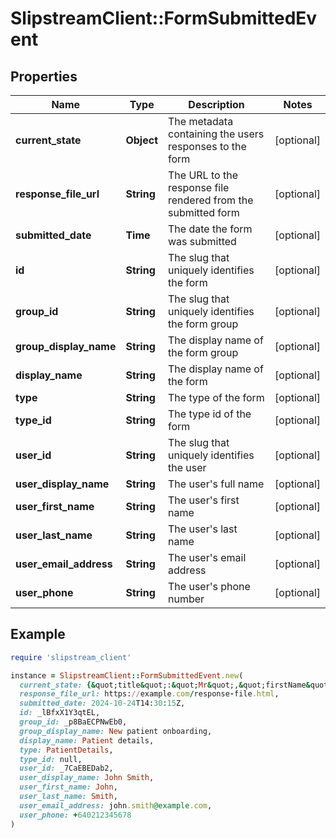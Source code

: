 # SlipstreamClient::FormSubmittedEvent

## Properties

| Name | Type | Description | Notes |
| ---- | ---- | ----------- | ----- |
| **current_state** | **Object** | The metadata containing the users responses to the form | [optional] |
| **response_file_url** | **String** | The URL to the response file rendered from the submitted form | [optional] |
| **submitted_date** | **Time** | The date the form was submitted | [optional] |
| **id** | **String** | The slug that uniquely identifies the form | [optional] |
| **group_id** | **String** | The slug that uniquely identifies the form group | [optional] |
| **group_display_name** | **String** | The display name of the form group | [optional] |
| **display_name** | **String** | The display name of the form | [optional] |
| **type** | **String** | The type of the form | [optional] |
| **type_id** | **String** | The type id of the form | [optional] |
| **user_id** | **String** | The slug that uniquely identifies the user | [optional] |
| **user_display_name** | **String** | The user&#39;s full name | [optional] |
| **user_first_name** | **String** | The user&#39;s first name | [optional] |
| **user_last_name** | **String** | The user&#39;s last name | [optional] |
| **user_email_address** | **String** | The user&#39;s email address | [optional] |
| **user_phone** | **String** | The user&#39;s phone number | [optional] |

## Example

```ruby
require 'slipstream_client'

instance = SlipstreamClient::FormSubmittedEvent.new(
  current_state: {&quot;title&quot;:&quot;Mr&quot;,&quot;firstName&quot;:&quot;John&quot;,&quot;lastName&quot;:&quot;Smith&quot;},
  response_file_url: https://example.com/response-file.html,
  submitted_date: 2024-10-24T14:30:15Z,
  id: _lBfxX1Y3qtEL,
  group_id: _p8BaECPNwEb0,
  group_display_name: New patient onboarding,
  display_name: Patient details,
  type: PatientDetails,
  type_id: null,
  user_id: _7CaEBEDab2,
  user_display_name: John Smith,
  user_first_name: John,
  user_last_name: Smith,
  user_email_address: john.smith@example.com,
  user_phone: +640212345678
)
```

